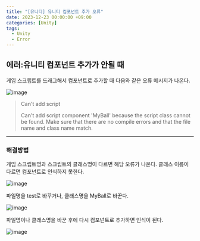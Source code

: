 ```yaml
---
title: "[유니티] 유니티 컴포넌트 추가 오류"
date: 2023-12-23 00:00:00 +09:00
categories: [Unity]
tags:
  - Unity
  - Error
---
```


## **에러:유니티 컴포넌트 추가가 안될 때**

게임 스크립트를 드래그해서 컴포넌트로 추가할 때 다음와 같은 오류 메시지가 나온다.

![image](https://github.com/doyeonghyun/doyeonghyun.github.io/assets/68155575/d1d64fac-e703-4076-9685-68e300944b48)

> Can't add script
> 
> Can't add script component 'MyBall' because the script class cannot be found.
> Make sure that there are no compile errors and that the file name and class name match.

***

### 해결방법

게임 스크립트명과 스크립트의 클래스명이 다르면 해당 오류가 나온다. 클래스 이름이 다르면 컴포넌트로 인식하지 못한다.

![image](https://github.com/doyeonghyun/doyeonghyun.github.io/assets/68155575/b648a673-9c4f-40ea-a8f1-ad69a30fac5a)

파일명을 test로 바꾸거나, 클래스명을 MyBall로 바꾼다. 

![image](https://github.com/doyeonghyun/doyeonghyun.github.io/assets/68155575/67cacf29-9143-4a30-8ee7-8a8f1dd71ab4)

파일명이나 클래스명을 바꾼 후에 다시 컴포넌트로 추가하면 인식이 된다.

![image](https://github.com/doyeonghyun/doyeonghyun.github.io/assets/68155575/4de7080c-8948-4454-b374-d4ca92abdf79)

